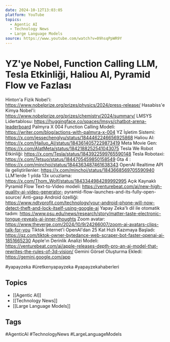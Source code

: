 ```yaml
---
date: 2024-10-12T13:03:05
platform: YouTube
topics:
  - Agentic AI
  - Technology News
  - Large Language Models
source: https://www.youtube.com/watch?v=09hsqPpWR9Y
---
```

# YZ'ye Nobel, Function Calling LLM, Tesla Etkinliği, Haliou AI, Pyramid Flow ve Fazlası

Hinton'a Fizik Nobel'i: https://www.nobelprize.org/prizes/physics/2024/press-release/
Hasabiss'e Kimya Nobel'i: https://www.nobelprize.org/prizes/chemistry/2024/summary/
LMSYS Lidertablosu: https://huggingface.co/spaces/lmsys/chatbot-arena-leaderboard
Palmyra X 004 Function Calling Modeli: https://writer.com/blog/actions-with-palmyra-x-004
YZ İşletim Sistemi: https://x.com/jessechenglyu/status/1844462246656925868
Haliou AI: https://x.com/Hailuo_AI/status/1843614057229873419
Meta Movie Gen: https://x.com/AIatMeta/status/1842188252541043075
Tesla We Robot Etkinliği: https://x.com/Tesla/status/1843922599765590148
Tesla Robotaxi: https://x.com/7etsuo/status/1844705459850158549
Gta 4 : https://x.com/minchoi/status/1844363487461638343
OpenAI Realtime API  ile geliştirilenler: https://x.com/minchoi/status/1843668569705590940
LLM'lerde 1 yılda 13x ucuzlama: https://x.com/Thom_Wolf/status/1843344984289992995
Açık Kaynaklı Pyramid Flow Text-to-Video modeli: https://venturebeat.com/ai/new-high-quality-ai-video-generator-
pyramid-flow-launches-and-its-fully-open-source/
Anti-gasp Android özelliği: https://www.ndtvprofit.com/technology/your-android-phone-will-now-detect-theft-and-lock-itself-using-google-ai
Yapay Zeka'lı dil ile otomatik tadım: https://www.psu.edu/news/research/story/matter-taste-electronic-tongue-reveals-ai-inner-thoughts
Zoom avatar: https://www.theverge.com/2024/10/9/24266007/zoom-ai-avatars-clips-talk-for-you
Tiktok İnternet'i OpenAI'dan 25 Kat Hızlı Kazımaya Başladı: https://qz.com/tiktok-owner-bytedance-web-scraper-bot-faster-openai-ai-1851665230
Apple'ın Derinlik Analizi Modeli: https://venturebeat.com/ai/apple-releases-depth-pro-an-ai-model-that-rewrites-the-rules-of-3d-vision/
Gemini Görsel Oluşturma Ekledi: https://gemini.google.com/app

#yapayzeka #üretkenyapayzeka #yapayzekahaberleri

## Topics
- [[Agentic AI]]
- [[Technology News]]
- [[Large Language Models]]

## Tags
#AgenticAI #TechnologyNews #LargeLanguageModels